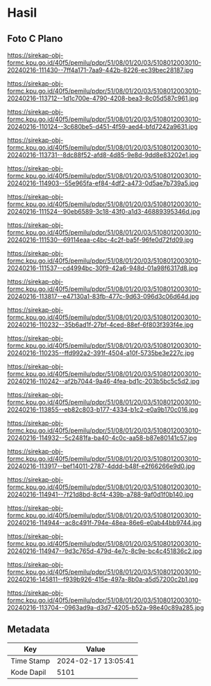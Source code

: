 # Hasil

## Foto C Plano

https://sirekap-obj-formc.kpu.go.id/40f5/pemilu/pdpr/51/08/01/20/03/5108012003010-20240216-111430--7ff4a171-7aa9-442b-8226-ec39bec28187.jpg

https://sirekap-obj-formc.kpu.go.id/40f5/pemilu/pdpr/51/08/01/20/03/5108012003010-20240216-113712--1d1c700e-4790-4208-bea3-8c05d587c961.jpg

https://sirekap-obj-formc.kpu.go.id/40f5/pemilu/pdpr/51/08/01/20/03/5108012003010-20240216-110124--3c680be5-d451-4f59-aed4-bfd7242a9631.jpg

https://sirekap-obj-formc.kpu.go.id/40f5/pemilu/pdpr/51/08/01/20/03/5108012003010-20240216-113731--8dc88f52-afd8-4d85-9e8d-9dd8e83202e1.jpg

https://sirekap-obj-formc.kpu.go.id/40f5/pemilu/pdpr/51/08/01/20/03/5108012003010-20240216-114903--55e965fa-ef84-4df2-a473-0d5ae7b739a5.jpg

https://sirekap-obj-formc.kpu.go.id/40f5/pemilu/pdpr/51/08/01/20/03/5108012003010-20240216-111524--90eb6589-3c18-43f0-a1d3-46889395346d.jpg

https://sirekap-obj-formc.kpu.go.id/40f5/pemilu/pdpr/51/08/01/20/03/5108012003010-20240216-111530--69114eaa-c4bc-4c2f-ba5f-96fe0d72fd09.jpg

https://sirekap-obj-formc.kpu.go.id/40f5/pemilu/pdpr/51/08/01/20/03/5108012003010-20240216-111537--cd4994bc-30f9-42a6-948d-01a98f6317d8.jpg

https://sirekap-obj-formc.kpu.go.id/40f5/pemilu/pdpr/51/08/01/20/03/5108012003010-20240216-113817--e47130a1-83fb-477c-9d63-096d3c06d64d.jpg

https://sirekap-obj-formc.kpu.go.id/40f5/pemilu/pdpr/51/08/01/20/03/5108012003010-20240216-110232--35b6ad1f-27bf-4ced-88ef-6f803f393f4e.jpg

https://sirekap-obj-formc.kpu.go.id/40f5/pemilu/pdpr/51/08/01/20/03/5108012003010-20240216-110235--ffd992a2-391f-4504-a10f-5735be3e227c.jpg

https://sirekap-obj-formc.kpu.go.id/40f5/pemilu/pdpr/51/08/01/20/03/5108012003010-20240216-110242--af2b7044-9a46-4fea-bd1c-203b5bc5c5d2.jpg

https://sirekap-obj-formc.kpu.go.id/40f5/pemilu/pdpr/51/08/01/20/03/5108012003010-20240216-113855--eb82c803-b177-4334-b1c2-e0a9b170c016.jpg

https://sirekap-obj-formc.kpu.go.id/40f5/pemilu/pdpr/51/08/01/20/03/5108012003010-20240216-114932--5c2481fa-ba40-4c0c-aa58-b87e80141c57.jpg

https://sirekap-obj-formc.kpu.go.id/40f5/pemilu/pdpr/51/08/01/20/03/5108012003010-20240216-113917--bef14011-2787-4ddd-b48f-e2f66266e9d0.jpg

https://sirekap-obj-formc.kpu.go.id/40f5/pemilu/pdpr/51/08/01/20/03/5108012003010-20240216-114941--7f21d8bd-8cf4-439b-a788-9af0d1f0b140.jpg

https://sirekap-obj-formc.kpu.go.id/40f5/pemilu/pdpr/51/08/01/20/03/5108012003010-20240216-114944--ac8c491f-794e-48ea-86e6-e0ab44bb9744.jpg

https://sirekap-obj-formc.kpu.go.id/40f5/pemilu/pdpr/51/08/01/20/03/5108012003010-20240216-114947--9d3c765d-479d-4e7c-8c9e-bc4c451836c2.jpg

https://sirekap-obj-formc.kpu.go.id/40f5/pemilu/pdpr/51/08/01/20/03/5108012003010-20240216-145811--f939b926-415e-497a-8b0a-a5d57200c2b1.jpg

https://sirekap-obj-formc.kpu.go.id/40f5/pemilu/pdpr/51/08/01/20/03/5108012003010-20240216-113704--0963ad9a-d3d7-4205-b52a-98e40c89a285.jpg


## Metadata

| Key        | Value               |
| ---------- | ------------------- |
| Time Stamp | 2024-02-17 13:05:41 |
| Kode Dapil | 5101                |



